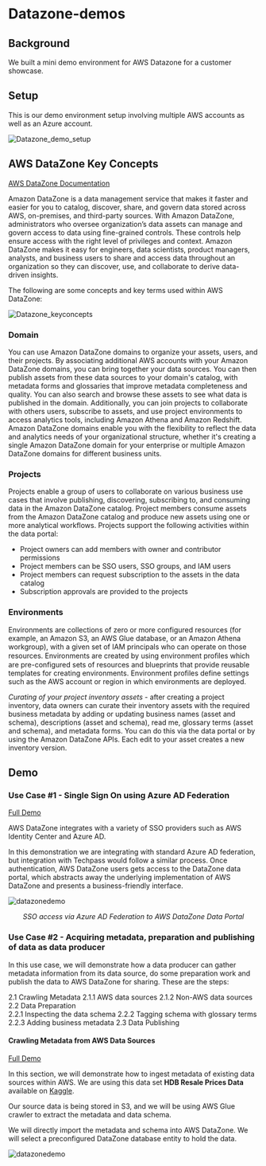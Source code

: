 # Datazone-demos
## Background

We built a mini demo environment for AWS Datazone for a customer showcase.

## Setup

This is our demo environment setup involving multiple AWS accounts as well as an Azure account.

![Datazone_demo_setup](https://dwei4f633mwy3.cloudfront.net/datazone-demo-setup.jpg)

## AWS DataZone Key Concepts

[AWS DataZone Documentation](https://docs.aws.amazon.com/datazone/latest/userguide/what-is-datazone.html)

Amazon DataZone is a data management service that makes it faster and easier for you to catalog, discover, share, and govern data stored across AWS, on-premises, and third-party sources. With Amazon DataZone, administrators who oversee organization’s data assets can manage and govern access to data using fine-grained controls. These controls help ensure access with the right level of privileges and context. Amazon DataZone makes it easy for engineers, data scientists, product managers, analysts, and business users to share and access data throughout an organization so they can discover, use, and collaborate to derive data-driven insights.

The following are some concepts and key terms used within AWS DataZone:

![Datazone_keyconcepts](https://dwei4f633mwy3.cloudfront.net/Datazone_keyconcepts.png)

### Domain

You can use Amazon DataZone domains to organize your assets, users, and their projects. By associating additional AWS accounts with your Amazon DataZone domains, you can bring together your data sources. You can then publish assets from these data sources to your domain's catalog, with metadata forms and glossaries that improve metadata completeness and quality. You can also search and browse these assets to see what data is published in the domain. Additionally, you can join projects to collaborate with others users, subscribe to assets, and use project environments to access analytics tools, including Amazon Athena and Amazon Redshift. Amazon DataZone domains enable you with the flexibility to reflect the data and analytics needs of your organizational structure, whether it's creating a single Amazon DataZone domain for your enterprise or multiple Amazon DataZone domains for different business units.

### Projects

Projects enable a group of users to collaborate on various business use cases that involve publishing, discovering, subscribing to, and consuming data in the Amazon DataZone catalog. Project members consume assets from the Amazon DataZone catalog and produce new assets using one or more analytical workflows. Projects support the following activities within the data portal:

- Project owners can add members with owner and contributor permissions
- Project members can be SSO users, SSO groups, and IAM users
- Project members can request subscription to the assets in the data catalog
- Subscription approvals are provided to the projects

### Environments

Environments are collections of zero or more configured resources (for example, an Amazon S3, an AWS Glue database, or an Amazon Athena workgroup), with a given set of IAM principals who can operate on those resources. Environments are created by using environment proﬁles which are pre-configured sets of resources and blueprints that provide reusable templates for creating environments. Environment profiles define settings such as the AWS account or region in which environments are deployed.

*Curating of your project inventory assets* - after creating a project inventory, data owners can curate their inventory assets with the required business metadata by adding or updating business names (asset and schema), descriptions (asset and schema), read me, glossary terms (asset and schema), and metadata forms. You can do this via the data portal or by using the Amazon DataZone APIs. Each edit to your asset creates a new inventory version.

## Demo 

### Use Case #1 - Single Sign On using Azure AD Federation

[Full Demo](https://dwei4f633mwy3.cloudfront.net/datazone-demo-part-1.mp4)

AWS DataZone integrates with a variety of SSO providers such as AWS Identity Center and Azure AD. 

In this demonstration we are integrating with standard Azure AD federation, but integration with Techpass would follow a similar process. Once authentication, AWS DataZone users gets access to the DataZone data portal, which abstracts away the underlying implementation of AWS DataZone and presents a business-friendly interface.

![datazonedemo](https://dwei4f633mwy3.cloudfront.net/datazone-demo-part-1.gif) 
<p align="center">
     <i>SSO access via Azure AD Federation to AWS DataZone Data Portal</i>
</p>

### Use Case #2 - Acquiring metadata, preparation and publishing of data as data producer

In this use case, we will demonstrate how a data producer can gather metadata information from its data source, do some preparation work and publish the data to AWS DataZone for sharing. These are the steps:

2.1 Crawling Metadata
    2.1.1 AWS data sources
    2.1.2 Non-AWS data sources
2.2 Data Preparation     
    2.2.1 Inspecting the data schema
    2.2.2 Tagging schema with glossary terms
    2.2.3 Adding business metadata
2.3 Data Publishing

#### Crawling Metadata from AWS Data Sources

[Full Demo](https://dwei4f633mwy3.cloudfront.net/datazone-demo-part-2-1.mp4)

In this section, we will demonstrate how to ingest metadata of existing data sources within AWS. We are using this data set **HDB Resale Prices Data** available on [Kaggle](https://www.kaggle.com/datasets/teyang/singapore-hdb-flat-resale-prices-19902020). 

Our source data is being stored in S3, and we will be using AWS Glue crawler to extract the metadata and data schema. 

<!--![datazonedemo1](https://dwei4f633mwy3.cloudfront.net/datazone-demo-part-2-1.gif) -->
<!--<p align="center">-->
<!--     <i>S3 as data source</i>-->
<!--</p>-->

We will directly import the metadata and schema into AWS DataZone. We will select a preconfigured DataZone database entity to hold the data.

![datazonedemo](https://dwei4f633mwy3.cloudfront.net/datazone-demo-part-2-2.gif) 
<!--<p align="center">-->
<!--     <i>Setting crawler output and frequency</i>-->
<!--</p>-->

<!--Once done we will hit the crawler to **Run**, and we can observe the progress near the bottom of the screen.-->

<!--![datazonedemo](https://dwei4f633mwy3.cloudfront.net/datazone-demo-part-2-3.gif) -->
<!--<p align="center">-->
<!--     <i>Initiating crawl</i>-->
<!--</p>-->

<!--#### Crawling Metadata from Non AWS Data Sourcse-->

<!--[Full Demo](https://dwei4f633mwy3.cloudfront.net/datazone-demo-part-4-1.mp4)-->

<!--In this section, we will demonstrate how to ingest metadata into AWS Data Zone from non-AWS sources. We are using this data set **HDB Resale Prices Data** available on [Singstat](https://tablebuilder.singstat.gov.sg/table/TS/M810361).We are going to make use of AWS Glue to crawl a database within Azure SQL Server itself. -->


<!--![datazonedemo](https://dwei4f633mwy3.cloudfront.net/datazone-demo-part-4-1.gif) -->
<!--<p align="center">-->
<!--     <i>Selecting AWS Glue from AWS Console</i>-->
<!--</p>-->

<!--Within AWS Glue, we have a number of pre-configured connections. For transactional databases, AWS Glue establishes these connections over JDBC. -->

<!--![datazonedemo](https://dwei4f633mwy3.cloudfront.net/datazone-demo-part-4-2.gif) -->
<!--<p align="center">-->
<!--     <i>AWS Glue connections</i>-->
<!--</p>-->

<!--Opening up the connector named "AzureSQL", we can dive deeper into the connection details. Here you can see that we have preconfigured the necessary details to initiate a JDBC connection to our Azure SQL Server such as the JDBC connection URL and other details.-->

<!--![datazonedemo](https://dwei4f633mwy3.cloudfront.net/datazone-demo-part-4-3.gif) -->
<!--<p align="center">-->
<!--     <i>Connection details including JDBC Connection URL</i>-->
<!--</p>-->

<!--These details matches that over at our Azure SQL Server. -->

<!--![datazonedemo](https://dwei4f633mwy3.cloudfront.net/datazone-demo-part-4-4.gif) -->
<!--<p align="center">-->
<!--     <i>Azure SQL server name</i>-->
<!--</p>-->

<!--With the preconfigured connections, we can configure a crawler that executes the crawling activity. -->

<!--![datazonedemo](https://dwei4f633mwy3.cloudfront.net/datazone-demo-part-4-5.gif) -->
<!--<p align="center">-->
<!--     <i>AWS Glue Crawler</i>-->
<!--</p>-->

<!--![datazonedemo](https://dwei4f633mwy3.cloudfront.net/datazone-demo-part-4-6.gif) -->
<!--<p align="center">-->
<!--     <i>Configuring crawling source</i>-->
<!--</p>-->

<!--Also within the crawler settings, you can choose to output the crawled metadata directly into AWS DataZone.-->

<!--![datazonedemo](https://dwei4f633mwy3.cloudfront.net/datazone-demo-part-4-7.gif) -->
<!--<p align="center">-->
<!--     <i>Output crawled metadata to AWS DataZone database</i>-->
<!--</p>-->

<!--We initiate the crawling activity. This may take some time to complete especially if this is the first time we are crawling this source. Alternatively, we can also schedule the crawler to activate on a recurring basis.-->

<!--![datazonedemo](https://dwei4f633mwy3.cloudfront.net/datazone-demo-part-4-8.gif) -->
<!--<p align="center">-->
<!--     <i>Initiating Crawler activity</i>-->
<!--</p>-->

<!--Now that our crawling activity is complete, let's take a look at the most recent crawl job. You can also see previous runs of the crawler.-->

<!--#### Data preparation-->


<!--[Full Demo - Amazon S3](https://dwei4f633mwy3.cloudfront.net/datazone-demo-part-2-2.mp4)   -->
<!--[Full Demo - Azure SQL](https://dwei4f633mwy3.cloudfront.net/datazone-demo-part-4-2.mp4)-->

<!--Now that our crawl activity is complete, we head back into the data portal. From there we will do some level of preparation work before publishing this into AWS DataZone for wider use.-->

<!--From within both **HDB Price Information** and **Household Income Information** project, we see there is one present data source which is pointing to glue crawler we configured earlier. The crawled data appears under **Inventory Data**. -->

<!--![datazonedemo](https://dwei4f633mwy3.cloudfront.net/datazone-demo-part-2-4.gif) -->
<!--<p align="center">-->
<!--     <i>Crawled information are populated under respective projects</i>-->
<!--</p>-->



<!--From here there are several things we will do: -->

<!--1. Inspecting the data schema-->
<!--2. Tagging schema with glossary terms-->
<!--3. Add business metadata-->

<!--**Inspecting the data schema**-->

<!--One of the first few things we like to do as data publisher is to ensure that the data crawled from Glue is correct. From within **Inventory Data**, choose the dataset item we just imported, and check out the **Schema** tab. Here you will see a list of the different columns that has been automatically crawled from the Azure SQL Server data source.-->

<!--It is usually time consuming to edit and modify any incorrect column names, especially when we are crawling data from transactional systems. Within AWS DataZone, we make use of ML inference to infer the full column names from source itself. Sometimes this may come in the form of short forms or abbreviations. In our example, the raw column name extracted from Azure SQL Server is *gini coeff equiv hh income aft tax (mos)*. This is being automatically inferred to *Gini Coefficient For Equivalent Household Income After Tax*. (See red box highlighted in the gif) All inferred column names have this icon ![inline image](https://dwei4f633mwy3.cloudfront.net/infer.png). You will be asked to accept or reject the inferred column names. -->

<!--![datazonedemo](https://dwei4f633mwy3.cloudfront.net/datazone-demo-part-4-9.gif) -->
<!--<p align="center">-->
<!--     <i>Inspecting the data schema</i>-->
<!--</p>-->

<!--**Tagging schema with glossary terms**-->

<!--To standardise data intepretation and formats across your organisation, it is often advantageous to define a data glossary of your organisational definition of certain data terms. Within AWS DataZone you can tag each column with a predefined glossary term. -->

<!--In the example, let's say the term *gini coeff* is well-defined in your organisation and you would like to ensure that the understanding of this term is unified. You can tag this column with the *gini coeff* tag. Once tagged you can double confirm the definition by mouse over. -->

<!--![datazonedemo](https://dwei4f633mwy3.cloudfront.net/datazone-demo-part-4-10.gif) -->
<!--<p align="center">-->
<!--     <i>Tagging with organisational glossary term</i>-->
<!--</p>-->


<!--**Adding Business Metadata**-->

<!--We further improve the contextual information for each dataset by adding business metadata. To add business metadata to an existing inventory data using **Metadata Forms**. In this case let's provide a data SLA level to inform users of the frequency we intend to update this dataset. -->

<!--![datazonedemo](https://dwei4f633mwy3.cloudfront.net/datazone-demo-part-4-11.gif) -->
<!--<p align="center">-->
<!--     <i>Adding business metadata</i>-->
<!--</p>-->

<!--#### Data Publishing -->

<!--Once you are done, you can publish the data to the wider AWS Data Zone domain for consumers to access.-->

<!--![datazonedemo](https://dwei4f633mwy3.cloudfront.net/datazone-demo-part-4-13.gif) -->
<!--<p align="center">-->
<!--     <i>Publishing data set</i>-->
<!--</p>-->

<!--### Use Case 3 - Searching and Requesting for data access as a data consumer-->

<!--[Full Demo](https://dwei4f633mwy3.cloudfront.net/datazone-demo-part-5.mp4)-->

<!--Now that data has been publish, we are going to obtain this data as a consumer. -->
<!--This typically goes through a few steps:-->

<!--1. Browsing and identifying suitable datasets-->
<!--2. Requesting access to the data-->
<!--3. Fulfilment of data access at source-->

<!--**Browsing and identifying suitable datasets**-->

<!--From within our Data Portal, we would be able to data published by projects. -->

<!--![datazonedemo](https://dwei4f633mwy3.cloudfront.net/datazone-demo-part-5-1.gif) -->
<!--<p align="center">-->
<!--     <i>Viewing datasets as consumer</i>-->
<!--</p>-->

<!--The information added during the data preparation phase prior to publishing can be viewed as the consumer, providing added context to the data.-->

<!--![datazonedemo](https://dwei4f633mwy3.cloudfront.net/datazone-demo-part-5-2.gif) -->
<!--<p align="center">-->
<!--     <i>Previewing datasets before subscribing</i>-->
<!--</p>-->

<!--If satisfied, the data consumer can move on to subscribe to the data. To do this you must select a project in which to subscribe. Once the subscription is approved, the dataset would be populated in the chosen project.-->

<!--![datazonedemo](https://dwei4f633mwy3.cloudfront.net/datazone-demo-part-5-3.gif) -->
<!--<p align="center">-->
<!--     <i>Subscribing to the dataset</i>-->
<!--</p>-->

<!--**Requesting access to the data**-->

<!--Over at the producer end, we would receive a data request. We can preview the request details, and if satisfied, we can move on to grant access to the data.-->

<!--![datazonedemo](https://dwei4f633mwy3.cloudfront.net/datazone-demo-part-5-4.gif) -->
<!--<p align="center">-->
<!--     <i>Data Producer granting access to data request</i>-->
<!--</p>-->

<!--**Fulfilment of data access at source**-->

<!--After approval of the data access is granted, AWS DataZone helps with fulfiling this secure access to the data at its source, working with the required source system data technology. For AWS data sources like S3 or RDS, AWS DataZone takes care of the access fulfilment automatically behind the scenes using AWS IAM. -->

<!--In this example, once data access is fulfilled, the user can immediately start querying with AWS Athena, as the required IAM role assumption has been taken care of. Do note, this example involves cross-account role assumption as both producer and consumer are using different AWS Accounts.-->

<!--![datazonedemo](https://dwei4f633mwy3.cloudfront.net/datazone-demo-part-5-5.gif) -->
<!--<p align="center">-->
<!--     <i>Granting secure data access to AWS data sources</i>-->
<!--</p>-->

<!--For non-AWS sources, AWS DataZone is also able to support the provisioning of data access. In this example, once data access is approved, a set of JDBC connection temporary credentials have been generated adn sent to the requesters email securely.-->

<!--![datazonedemo](https://dwei4f633mwy3.cloudfront.net/datazone-demo-part-5-6.gif) -->
<!--<p align="center">-->
<!--     <i>Granting secure data access to non AWS data sources</i>-->
<!--</p>-->

<!--The requester can then make use of data exploitation tooling of their choice (in this case Tableau) to start analysing the data.-->

<!--![datazonedemo](https://dwei4f633mwy3.cloudfront.net/datazone-demo-part-5-7.gif) -->
<!--<p align="center">-->
<!--     <i>Using Tableau to access the approved data set</i>-->
<!--</p>-->

<!--### Use Case 4 - Revoking access to subscribed data set as data producer-->

<!--As a data producer within AWS DataZone, you reserve the right to terminate access by anyone to your dataset. This allows you to retain full control and security of your data. -->

<!--To do this, you can simply go back to previously approved request, and hit the **Revoke Subscription** button. The access is now removed. -->

<!--![datazonedemo](https://dwei4f633mwy3.cloudfront.net/datazone-demo-part-5-8.gif) -->
<!--<p align="center">-->
<!--     <i>Revoking access to subscribed data as data producer</i>-->
<!--</p>-->

<!--The data consumer can no longer access this dataset moving forwards.-->

<!--![datazonedemo](https://dwei4f633mwy3.cloudfront.net/datazone-demo-part-5-9.gif) -->
<!--<p align="center">-->
<!--     <i>Previously granted credentials will not be able to work</i>-->
<!--</p>-->


<!--## Credits-->

<!--This demo is collectively brought to you by these AWS Solution Architects:-->

<!--- Demo guide and explanation - *this README.md* [Thong Seng Foo](mailto:ftseng@amazon.com)    -->
<!--- Demo Planning, Environment Setup [Indra Hartanto](mailto:indrahtt@amazon.com), [Bryan Chen](mailto:bryancwh@amazon.com), [Farid Baharuddin](mailto:faridbb@amazon.com)     -->
<!--- Demo Video recording and edits - [Thong Seng Foo](mailto:ftseng@amazon.com),[Bryan Chen](mailto:bryancwh@amazon.com), [Farid Baharuddin](mailto:faridbb@amazon.com)    -->